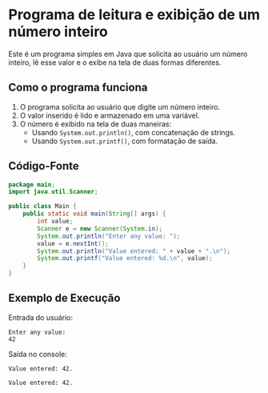 # Programa de leitura e exibição de um número inteiro

Este é um programa simples em Java que solicita ao usuário um número inteiro, lê esse valor e o exibe na tela de duas formas diferentes.

## Como o programa funciona

1. O programa solicita ao usuário que digite um número inteiro.
2. O valor inserido é lido e armazenado em uma variável.
3. O número é exibido na tela de duas maneiras:
   - Usando `System.out.println()`, com concatenação de strings.
   - Usando `System.out.printf()`, com formatação de saída.

## Código-Fonte

```java
package main;
import java.util.Scanner;

public class Main {
    public static void main(String[] args) {
        int value;
        Scanner e = new Scanner(System.in);
        System.out.println("Enter any value: ");
        value = e.nextInt();
        System.out.println("Value entered: " + value + ".\n");
        System.out.printf("Value entered: %d.\n", value);
    }
}
```

## Exemplo de Execução

Entrada do usuário:

```
Enter any value:
42
```

Saída no console:

```
Value entered: 42.

Value entered: 42.
```
